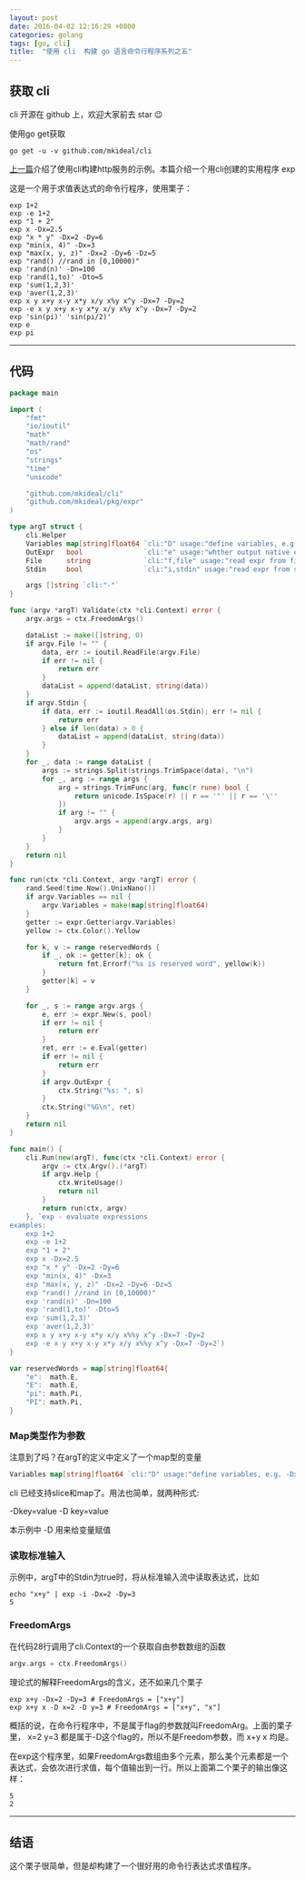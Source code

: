 ```yaml
---
layout: post
date: 2016-04-02 12:16:29 +0800
categories: golang
tags: [go, cli]
title:  "使用 cli  构建 go 语言命令行程序系列之五"
---
```


## 获取 cli

cli 开源在 github 上，欢迎大家前去 star :wink:

使用go get获取

```
go get -u -v github.com/mkideal/cli
```

[上一篇](/golang/cli-4.html)介绍了使用cli构建http服务的示例。本篇介绍一个用cli创建的实用程序 exp

这是一个用于求值表达式的命令行程序，使用栗子：

```
exp 1+2
exp -e 1+2
exp "1 + 2"
exp x -Dx=2.5
exp "x * y" -Dx=2 -Dy=6
exp "min(x, 4)" -Dx=3
exp "max(x, y, z)" -Dx=2 -Dy=6 -Dz=5
exp "rand() //rand in [0,10000)"
exp 'rand(n)' -Dn=100
exp 'rand(1,to)' -Dto=5
exp 'sum(1,2,3)'
exp 'aver(1,2,3)'
exp x y x+y x-y x*y x/y x%y x^y -Dx=7 -Dy=2
exp -e x y x+y x-y x*y x/y x%y x^y -Dx=7 -Dy=2
exp 'sin(pi)' 'sin(pi/2)'
exp e
exp pi
```

---

## 代码

```go
package main

import (
	"fmt"
	"io/ioutil"
	"math"
	"math/rand"
	"os"
	"strings"
	"time"
	"unicode"

	"github.com/mkideal/cli"
	"github.com/mkideal/pkg/expr"
)

type argT struct {
	cli.Helper
	Variables map[string]float64 `cli:"D" usage:"define variables, e.g. -Dx=3 -Dy=4"`
	OutExpr   bool               `cli:"e" usage:"whther output native expression" dft:"false"`
	File      string             `cli:"f,file" usage:"read expr from file"`
	Stdin     bool               `cli:"i,stdin" usage:"read expr from stdin" sdt:"false"`

	args []string `cli:"-"`
}

func (argv *argT) Validate(ctx *cli.Context) error {
	argv.args = ctx.FreedomArgs()

	dataList := make([]string, 0)
	if argv.File != "" {
		data, err := ioutil.ReadFile(argv.File)
		if err != nil {
			return err
		}
		dataList = append(dataList, string(data))
	}
	if argv.Stdin {
		if data, err := ioutil.ReadAll(os.Stdin); err != nil {
			return err
		} else if len(data) > 0 {
			dataList = append(dataList, string(data))
		}
	}
	for _, data := range dataList {
		args := strings.Split(strings.TrimSpace(data), "\n")
		for _, arg := range args {
			arg = strings.TrimFunc(arg, func(r rune) bool {
				return unicode.IsSpace(r) || r == '"' || r == '\''
			})
			if arg != "" {
				argv.args = append(argv.args, arg)
			}
		}
	}
	return nil
}

func run(ctx *cli.Context, argv *argT) error {
	rand.Seed(time.Now().UnixNano())
	if argv.Variables == nil {
		argv.Variables = make(map[string]float64)
	}
	getter := expr.Getter(argv.Variables)
	yellow := ctx.Color().Yellow

	for k, v := range reservedWords {
		if _, ok := getter[k]; ok {
			return fmt.Errorf("%s is reserved word", yellow(k))
		}
		getter[k] = v
	}

	for _, s := range argv.args {
		e, err := expr.New(s, pool)
		if err != nil {
			return err
		}
		ret, err := e.Eval(getter)
		if err != nil {
			return err
		}
		if argv.OutExpr {
			ctx.String("%s: ", s)
		}
		ctx.String("%G\n", ret)
	}
	return nil
}

func main() {
	cli.Run(new(argT), func(ctx *cli.Context) error {
		argv := ctx.Argv().(*argT)
		if argv.Help {
			ctx.WriteUsage()
			return nil
		}
		return run(ctx, argv)
	}, `exp - evaluate expressions
examples:
	exp 1+2
	exp -e 1+2
	exp "1 + 2"
	exp x -Dx=2.5
	exp "x * y" -Dx=2 -Dy=6
	exp "min(x, 4)" -Dx=3
	exp "max(x, y, z)" -Dx=2 -Dy=6 -Dz=5
	exp "rand() //rand in [0,10000)"
	exp 'rand(n)' -Dn=100
	exp 'rand(1,to)' -Dto=5
	exp 'sum(1,2,3)'
	exp 'aver(1,2,3)'
	exp x y x+y x-y x*y x/y x%%y x^y -Dx=7 -Dy=2
	exp -e x y x+y x-y x*y x/y x%%y x^y -Dx=7 -Dy=2`)
}

var reservedWords = map[string]float64{
	"e":  math.E,
	"E":  math.E,
	"pi": math.Pi,
	"PI": math.Pi,
}
```

### Map类型作为参数

注意到了吗？在argT的定义中定义了一个map型的变量

```go
Variables map[string]float64 `cli:"D" usage:"define variables, e.g. -Dx=3 -Dy=4"`
```

cli 已经支持slice和map了。用法也简单，就两种形式:

-Dkey=value -D key=value

本示例中 -D 用来给变量赋值

### 读取标准输入

示例中，argT中的Stdin为true时，将从标准输入流中读取表达式，比如

```
echo "x+y" | exp -i -Dx=2 -Dy=3
5
```

### FreedomArgs

在代码28行调用了cli.Context的一个获取自由参数数组的函数

```go
argv.args = ctx.FreedomArgs()
```

理论式的解释FreedomArgs的含义，还不如来几个栗子

```
exp x+y -Dx=2 -Dy=3 # FreedomArgs = ["x+y"]
exp x+y x -D x=2 -D y=3	# FreedomArgs = ["x+y", "x"]
```

概括的说，在命令行程序中，不是属于flag的参数就叫FreedomArg。上面的栗子里， x=2 y=3 都是属于-D这个flag的，所以不是Freedom参数，而 x+y x 均是。

在exp这个程序里，如果FreedomArgs数组由多个元素，那么美个元素都是一个表达式，会依次进行求值，每个值输出到一行。所以上面第二个栗子的输出像这样：

```
5
2
```

---

## 结语

这个栗子很简单，但是却构建了一个很好用的命令行表达式求值程序。
